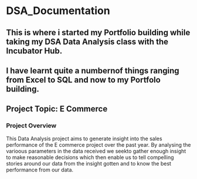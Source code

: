 # DSA_Documentation

## This is where i started my Portfolio building while taking my DSA Data Analysis class with the Incubator Hub.

## I have learnt quite a numbernof things ranging from Excel to SQL and now to my Portfolo building.

## Project Topic: E Commerce

### Project Overview
This Data Analysis project aims to generate insight into the sales performance of the E commerce project over the past year. By analysing the varioous parameters in the data received we seekto gather enough insight to make reasonable decisions which then enable us to tell compelling stories around our data from the insight gotten and to know the best performance from our data.
